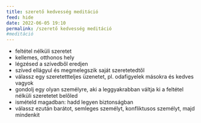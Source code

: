 ```yaml
---
title: szerető kedvesség meditáció
feed: hide
date: 2022-06-05 19:10
permalink: /szerető kedvesség meditáció
#meditáció
---
```


* feltétel nélküli szeretet
* kellemes, otthonos hely
* légzésed a szívedből eredjen
* szíved ellágyul és megmelegszik saját szeretetedtől
* válassz egy szeretettteljes üzenetet, pl. odafigyelek másokra és kedves vagyok
* gondolj egy olyan személyre, aki a leggyakrabban váltja ki a feltétel nélküli szeretetet belőled
* ismételd magadban: hadd legyen biztonságban
* válassz ezután barátot, semleges személyt, konfliktusos személyt, majd mindenkit